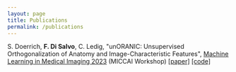 ```yaml
---
layout: page
title: Publications
permalink: /publications
---
```


S. Doerrich, **F. Di Salvo**, C. Ledig, "unORANIC: Unsupervised Orthogonalization of Anatomy and Image-Characteristic Features", <u>Machine Learning in Medical Imaging 2023</u> (MICCAI Workshop) [[paper]][unORANIC-paper] [[code]][unORANIC-paper]


[unORANIC-paper]: https://arxiv.org/abs/2308.15507
[unORANIC-code]: https://github.com/sdoerrich97/unORANIC

